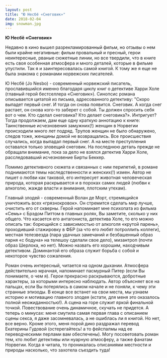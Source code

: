 ```yaml
---
layout: post
title: "Ю Несбё «Снеговик»"
date: 2018-02-04
img: snowman.jpg
---
```


**Ю Несбё «Снеговик»**

Недавно в кино вышел разрекламированный фильм, но отзывы о нем были крайне негативные: фильм провальный и пресный, герои неинтересные, рваные сюжетные линии, но все твердили, что в книге есть своя особенная атмосфера и много деталей, которые в фильме упустили. Так я и заинтересовалась самой книгой. К тому же я еще не была знакома с романами норвежских писателей.

Ю Несбё (Jo Nesbo) - современный норвежский писатель, прославившийся именно благодаря циклу книг о детективе Харри Холе (главный герой бестселлера «Снеговик»). Синопсис романа описывается цитатой из письма, адресованного детективу:
"Скоро выпадет первый снег. И тогда он снова появится. Снеговик. А когда снег растает, он снова кого-то заберет с собой. Ты должен спросить себя вот о чем. Кто сделал снеговика? Кто делает снеговика?». Интригует? Тогда продолжаем, дам еще одну краткую аннотацию к книге:
Таинственные исчезновения замужних(!) женщин в Норвегии происходили много лет подряд. Трупов женщин не было обнаружено, следов тоже, женщины домой не возвращались. Все происшествия случались, когда выпадал первый снег. А на месте преступления оставался только зловещий снеговик. На последнюю деталь прежде не обращали внимание, пока за дело не взялся детектив Харри Холе, расследовавший исчезновение Бирты Беккер.

Помимо детективного сюжета и связанных с ним перипетий, в романе поднимаются темы наследственности и женских(!) измен. Автор не пишет о любви как таковой, его интересует животная человеческая природа, которая раскрывается и в пороках самих людей (любви к алкоголю, жажде власти и внимания, плотским утехам).

Главный злодей - современный Волан де Морт, стремящийся уничтожить всех «грязнокровок». Он стремится сделать мир лучше, очистить его от скверны. Герой напоминает мне психопата из фильма «Семь» с Брэдом Питтом в главных ролях, Вы заметите, сколько у них общего.
Что касается его антагониста, детектива Холе, то его можно описать так: борющийся с зависимостью от алкоголя «крутой парень», проходивший стажировку в ФБР (за что его любят потроллить коллеги), местная телезвезда (пара удачных замечаний и безбашенный образ парня «с бодуна» на телешоу сделали свое дело), мизантроп (почти образ Шерлока, но нет). Можно назвать его хорошим, находчивым детективом. Доминантой его образа служит борьба с собой и некоторое чувство сожаления.

Роман очень интересный, читается на одном дыхании. Атмосфера действительно мрачная, напоминает пасмурный Питер (если Вы понимаете, о чем я). Герои прекрасно раскрываются, добротные характеры, за которыми интересно наблюдать. Автор объясняет все на пальцах, если Вы потерялись в самом начале и не поняли, к чему эти странные эпизоды. В конце все встанет на свои места, мы узнаем историю и мотивацию главного злодея (кстати, для меня это оказалось полной неожиданностью!). А сцена на горе служит яркой финальной точкой. Повествование очень динамичное, скучать не придется. 
А теперь о минусах: меня смутила самая первая глава с описанием сцены секса, я даже засомневалась, а не ошиблась ли я книгой. Но нет, все верно.
Кроме этого, меня порой дико раздражал перевод Екатерины Гудовой (остерегайтесь! а то фейспалмы над ее переводческими перлами вам обеспечены). Могу посоветовать роман тем, кто любит детективы или нуарную атмосферу, а также фанатам Норвегии. Когда я читала, то проникалась описаниями местности и природы насколько, что захотела съездить туда!
